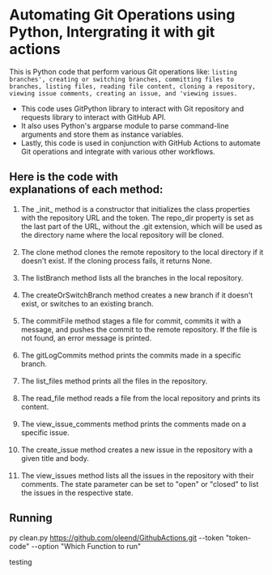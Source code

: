 # Automating Git Operations using Python, Intergrating it with git actions

This is Python code that perform various Git operations like: `listing branches', creating or switching branches, committing files to branches, listing files, reading file content, cloning a repository, viewing issue comments, creating an issue, and 'viewing issues.`


<ul>
 <li> This code uses GitPython library to interact with Git repository and requests library to interact with GitHub API.</li>

<li>It also uses Python's argparse module to parse command-line arguments and store them as instance variables.</li>

<li>Lastly, this code is used in conjunction with GitHub Actions to automate Git operations and integrate with various other workflows.</li>
</ul>

## <b>Here is the code with explanations of each method:</b>

<ol>
<li>The _init_ method is a constructor that initializes the class properties with the repository URL and the token. The repo_dir property is set as the last part of the URL, without the .git extension, which will be used as the directory name where the local repository will be cloned.</li>
<br>

<li>The clone method clones the remote repository to the local directory if it doesn't exist. If the cloning process fails, it returns None.</li>
<br>
<li>The listBranch method lists all the branches in the local repository.</li>
<br>
<li>The createOrSwitchBranch method creates a new branch if it doesn't exist, or switches to an existing branch.</li>
<br>
<li>The commitFile method stages a file for commit, commits it with a message, and pushes the commit to the remote repository. If the file is not found, an error message is printed.</li>
<br>
<li>The gitLogCommits method prints the commits made in a specific branch.</li>
<br>
<li>The list_files method prints all the files in the repository.</li>
<br>
<li>The read_file method reads a file from the local repository and prints its content.</li>
<br>
<li>The view_issue_comments method prints the comments made on a specific issue.</li>
<br>
<li>The create_issue method creates a new issue in the repository with a given title and body.</li>
<br>
<li>The view_issues method lists all the issues in the repository with their comments. The state parameter can be set to "open" or "closed" to list the issues in the respective state.</li>
</ol>



## Running
py clean.py  https://github.com/oleend/GithubActions.git --token "token-code" --option "Which Function to run"

testing